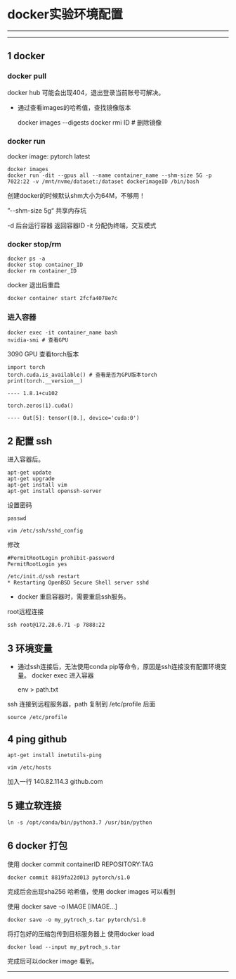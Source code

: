 # docker实验环境配置
---
---
## 1 docker 

### docker pull

docker hub 可能会出现404，退出登录当前账号可解决。

* 通过查看images的哈希值，查找镜像版本


    docker images --digests
    docker rmi ID # 删除镜像

### docker run

docker image: pytorch latest

    docker images
    docker run -dit --gpus all --name container_name --shm-size 5G -p 7022:22 -v /mnt/nvme/dataset:/dataset dockerimageID /bin/bash

创建docker的时候默认shm大小为64M，不够用！

”--shm-size 5g“ 共享内存坑

-d 后台运行容器 返回容器ID 
-it 分配伪终端，交互模式


### docker stop/rm
    docker ps -a
    docker stop container_ID
    docker rm container_ID

docker 退出后重启

    docker container start 2fcfa4078e7c


### 进入容器
    docker exec -it container_name bash
    nvidia-smi # 查看GPU

3090 GPU 查看torch版本

    import torch
    torch.cuda.is_available() # 查看是否为GPU版本torch
    print(torch.__version__)
    
    ---- 1.8.1+cu102
    
    torch.zeros(1).cuda()
        
    ---- Out[5]: tensor([0.], device='cuda:0')

## 2 配置 ssh
进入容器后。

    apt-get update
    apt-get upgrade
    apt-get install vim
    apt-get install openssh-server

设置密码

    passwd

    vim /etc/ssh/sshd_config

修改 

    #PermitRootLogin prohibit-password
    PermitRootLogin yes

    /etc/init.d/ssh restart
    * Restarting OpenBSD Secure Shell server sshd

* docker 重启容器时，需要重启ssh服务。

root远程连接

    ssh root@172.28.6.71 -p 7888:22

## 3 环境变量
* 通过ssh连接后，无法使用conda pip等命令，原因是ssh连接没有配置环境变量。
docker exec 进入容器

    env > path.txt

ssh 连接到远程服务器，path 复制到 /etc/profile 后面

    source /etc/profile



## 4 ping github

    apt-get install inetutils-ping

    vim /etc/hosts

加入一行 140.82.114.3 github.com

## 5 建立软连接

    ln -s /opt/conda/bin/python3.7 /usr/bin/python

## 6 docker 打包

使用 docker commit containerID REPOSITORY:TAG

    docker commit 8819fa22d013 pytorch/s1.0

完成后会出现sha256 哈希值，使用 docker images 可以看到





使用 docker save -o IMAGE [IMAGE...]

    docker save -o my_pytroch_s.tar pytorch/s1.0

将打包好的压缩包传到目标服务器上 使用docker load

    docker load --input my_pytroch_s.tar

完成后可以docker image 看到。

---









    


